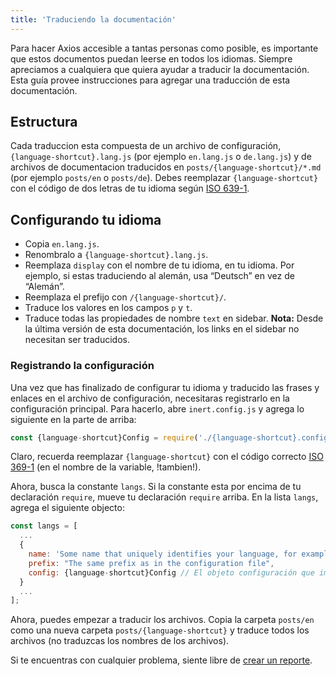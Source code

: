 ```yaml
---
title: 'Traduciendo la documentación'
---
```


Para hacer Axios accesible a tantas personas como posible, es importante que estos documentos puedan leerse en todos los idiomas. Siempre apreciamos a cualquiera que quiera
ayudar a traducir la documentación. Esta guía provee instrucciones para agregar una traducción de esta documentación.

## Estructura

Cada traduccion esta compuesta de un archivo de configuración, `{language-shortcut}.lang.js` (por ejemplo `en.lang.js` o `de.lang.js`) y 
de archivos de documentacion traducidos en `posts/{language-shortcut}/*.md` (por ejemplo `posts/en` o `posts/de`). Debes reemplazar `{language-shortcut}` con el código de dos letras de tu idioma según [ISO 639-1](https://en.wikipedia.org/wiki/ISO_639-1).


## Configurando tu idioma

 - Copia `en.lang.js`.
 - Renombralo a `{language-shortcut}.lang.js`.
 - Reemplaza `display` con el nombre de tu idioma, en tu idioma. Por ejemplo, si estas traduciendo al alemán, usa “Deutsch” en vez de “Alemán”.
 - Reemplaza el prefijo con `/{language-shortcut}/`.
 - Traduce los valores en los campos `p` y `t`.
 - Traduce todas las propiedades de nombre `text` en sidebar. **Nota:** Desde la última versión de esta documentación, los links en el sidebar no necesitan ser traducidos.

### Registrando la configuración

Una vez que has finalizado de configurar tu idioma y traducido las frases y enlaces en el archivo de configuración, necesitaras registrarlo
en la configuración principal. Para hacerlo, abre `inert.config.js` y agrega lo siguiente en la parte de arriba:

```js
const {language-shortcut}Config = require('./{language-shortcut}.config.js');
```

Claro, recuerda reemplazar `{language-shortcut}` con el código correcto [ISO 369-1](https://en.wikipedia.org/wiki/ISO_639-1) (en el nombre de la variable, !tambien!).

Ahora, busca la constante `langs`. Si la constante esta por encima de tu declaración `require`, mueve tu declaración `require` arriba. En la lista `langs`, agrega el siguiente objecto:

```js
const langs = [
  ...
  {
    name: 'Some name that uniquely identifies your language, for example "English" or "German"',
    prefix: "The same prefix as in the configuration file",
    config: {language-shortcut}Config // El objeto configuración que importaste anteriormente
  }
  ...
];
```

Ahora, puedes empezar a traducir los archivos. Copia la carpeta `posts/en` como una nueva carpeta `posts/{language-shortcut}` y traduce todos los archivos (no traduzcas los nombres de los archivos).

Si te encuentras con cualquier problema, siente libre de [crear un reporte](https://github.com/axios/axios-docs/issues/new/choose).